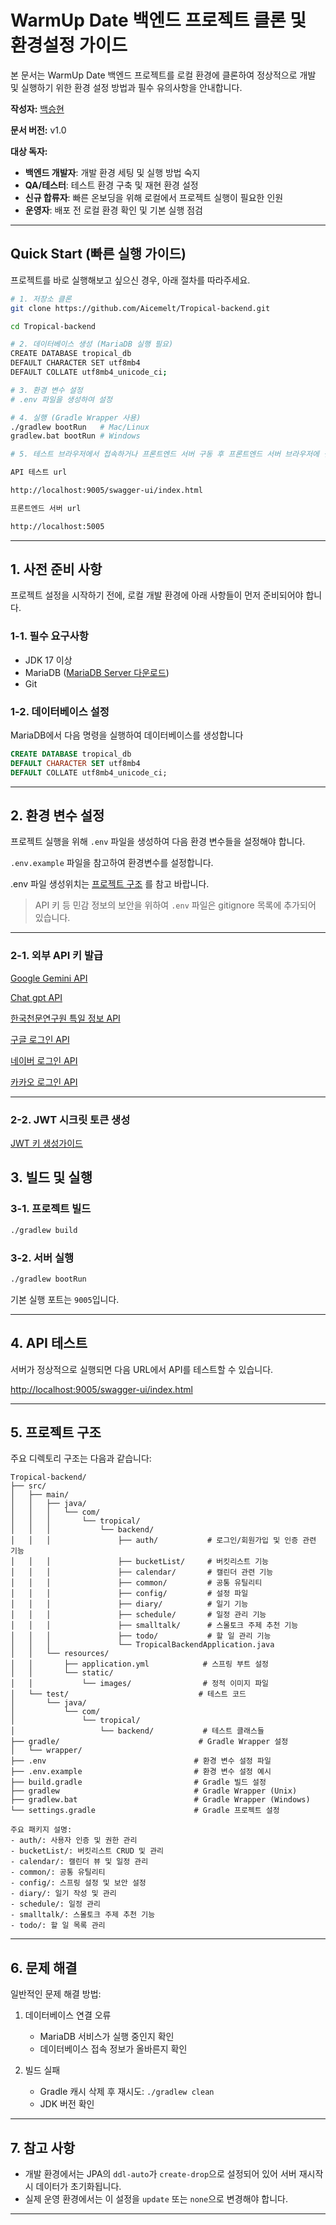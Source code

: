 # WarmUp Date 백엔드 프로젝트 클론 및 환경설정 가이드

본 문서는 WarmUp Date 백엔드 프로젝트를 로컬 환경에 클론하여 정상적으로 개발 및 실행하기 위한 환경 설정 방법과 필수 유의사항을 안내합니다.

**작성자:** [백승현](https://github.com/sirosho)

**문서 버전:** v1.0

**대상 독자:**
- **백엔드 개발자**: 개발 환경 세팅 및 실행 방법 숙지
- **QA/테스터**: 테스트 환경 구축 및 재현 환경 설정
- **신규 합류자**: 빠른 온보딩을 위해 로컬에서 프로젝트 실행이 필요한 인원
- **운영자**: 배포 전 로컬 환경 확인 및 기본 실행 점검

---

## **Quick Start (빠른 실행 가이드)**

프로젝트를 바로 실행해보고 싶으신 경우, 아래 절차를 따라주세요.

```bash
# 1. 저장소 클론
git clone https://github.com/Aicemelt/Tropical-backend.git

cd Tropical-backend

# 2. 데이터베이스 생성 (MariaDB 실행 필요)
CREATE DATABASE tropical_db
DEFAULT CHARACTER SET utf8mb4
DEFAULT COLLATE utf8mb4_unicode_ci;

# 3. 환경 변수 설정
# .env 파일을 생성하여 설정

# 4. 실행 (Gradle Wrapper 사용)
./gradlew bootRun   # Mac/Linux
gradlew.bat bootRun # Windows

# 5. 테스트 브라우저에서 접속하거나 프론트엔드 서버 구동 후 프론트엔드 서버 브라우저에 접속

API 테스트 url

http://localhost:9005/swagger-ui/index.html

프론트엔드 서버 url

http://localhost:5005

```

---

## **1. 사전 준비 사항**

프로젝트 설정을 시작하기 전에, 로컬 개발 환경에 아래 사항들이 먼저 준비되어야 합니다.

### **1-1. 필수 요구사항**

- JDK 17 이상
- MariaDB ([MariaDB Server 다운로드](https://mariadb.org/download/))
- Git

### **1-2. 데이터베이스 설정**

MariaDB에서 다음 명령을 실행하여 데이터베이스를 생성합니다

```sql
CREATE DATABASE tropical_db
DEFAULT CHARACTER SET utf8mb4
DEFAULT COLLATE utf8mb4_unicode_ci;
```

---

## **2. 환경 변수 설정**

프로젝트 실행을 위해 `.env` 파일을 생성하여 다음 환경 변수들을 설정해야 합니다.

`.env.example` 파일을 참고하여 환경변수를 설정합니다.

.env 파일 생성위치는 [프로젝트 구조](#5-프로젝트-구조) 를 참고 바랍니다.

> API 키 등 민감 정보의 보안을 위하여 `.env` 파일은 gitignore 목록에 추가되어 있습니다.

---

### **2-1. 외부 API 키 발급**

[Google Gemini API](https://aistudio.google.com/apikey)

[Chat gpt API](https://platform.openai.com/settings/organization/api-keys)

[한국천문연구원 특일 정보 API](https://www.data.go.kr/data/15012690/openapi.do)

[구글 로그인 API](https://developers.google.com/identity/protocols/oauth2)

[네이버 로그인 API](https://developers.naver.com/products/login/api/)

[카카오 로그인 API](https://developers.kakao.com/docs/latest/kakaologin)

---

### **2-2. JWT 시크릿 토큰 생성**

[JWT 키 생성가이드]()


## **3. 빌드 및 실행**

### **3-1. 프로젝트 빌드**

```bash
./gradlew build
```

### **3-2. 서버 실행**

```bash
./gradlew bootRun
```

기본 실행 포트는 `9005`입니다.

---

## **4. API 테스트**

서버가 정상적으로 실행되면 다음 URL에서 API를 테스트할 수 있습니다.

[http://localhost:9005/swagger-ui/index.html](http://localhost:9005/swagger-ui/index.html) 






---

## **5. 프로젝트 구조**

주요 디렉토리 구조는 다음과 같습니다:

```
Tropical-backend/
├── src/
│   ├── main/
│   │   ├── java/
│   │   │   └── com/
│   │   │       └── tropical/
│   │   │           └── backend/
│   │   │               ├── auth/           # 로그인/회원가입 및 인증 관련 기능
│   │   │               ├── bucketList/     # 버킷리스트 기능
│   │   │               ├── calendar/       # 캘린더 관련 기능
│   │   │               ├── common/         # 공통 유틸리티
│   │   │               ├── config/         # 설정 파일
│   │   │               ├── diary/          # 일기 기능
│   │   │               ├── schedule/       # 일정 관리 기능
│   │   │               ├── smalltalk/      # 스몰토크 주제 추천 기능
│   │   │               ├── todo/           # 할 일 관리 기능
│   │   │               └── TropicalBackendApplication.java
│   │   └── resources/
│   │       ├── application.yml            # 스프링 부트 설정
│   │       └── static/
│   │           └── images/                # 정적 이미지 파일
│   └── test/                             # 테스트 코드
│       └── java/
│           └── com/
│               └── tropical/
│                   └── backend/           # 테스트 클래스들
├── gradle/                               # Gradle Wrapper 설정
│   └── wrapper/
├── .env                                 # 환경 변수 설정 파일
├── .env.example                         # 환경 변수 설정 예시
├── build.gradle                         # Gradle 빌드 설정
├── gradlew                              # Gradle Wrapper (Unix)
├── gradlew.bat                          # Gradle Wrapper (Windows)
└── settings.gradle                      # Gradle 프로젝트 설정

주요 패키지 설명:
- auth/: 사용자 인증 및 권한 관리
- bucketList/: 버킷리스트 CRUD 및 관리
- calendar/: 캘린더 뷰 및 일정 관리
- common/: 공통 유틸리티
- config/: 스프링 설정 및 보안 설정
- diary/: 일기 작성 및 관리
- schedule/: 일정 관리
- smalltalk/: 스몰토크 주제 추천 기능
- todo/: 할 일 목록 관리
```

---

## **6. 문제 해결**

일반적인 문제 해결 방법:

1. 데이터베이스 연결 오류
   - MariaDB 서비스가 실행 중인지 확인
   - 데이터베이스 접속 정보가 올바른지 확인 

2. 빌드 실패
   - Gradle 캐시 삭제 후 재시도: `./gradlew clean`
   - JDK 버전 확인

---

## **7. 참고 사항**

- 개발 환경에서는 JPA의 `ddl-auto`가 `create-drop`으로 설정되어 있어 서버 재시작 시 데이터가 초기화됩니다.
- 실제 운영 환경에서는 이 설정을 `update` 또는 `none`으로 변경해야 합니다.

---




